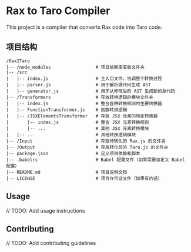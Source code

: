 # Rax to Taro Compiler

This project is a compiler that converts Rax code into Taro code.

## 项目结构

```
/Rax2Taro
|-- /node_modules                 # 项目依赖库安装文件夹
|-- /src
|   |-- index.js                  # 主入口文件，协调整个转换过程
|   |-- parser.js                 # 用于解析源代码生成 AST
|   |-- generator.js              # 用于从修改后的 AST 生成新的源代码
|-- /Transformers                 # 存放转换逻辑的模块文件夹
|   |-- index.js                  # 整合各种转换规则的主要转换器
|   |-- FunctionTransformer.js    # 函数转换逻辑
|   |-- /JSXElementsTransformer   # 存放 JSX 元素的特定转换器
|       |-- index.js              # 整合 JSX 元素转换规则
|       |-- ...                   # 其他 JSX 元素转换模块
|   |-- ...                       # 其他转换逻辑模块
|-- /Input                        # 存放待转化的 Rax.js 的文件夹
|-- /Output                       # 存放转化后的 Taro.js 的文件夹
|-- package.json                  # 定义项目依赖和脚本
|-- .babelrc                      # Babel 配置文件（如果需要自定义 Babel 配置）
|-- README.md                     # 项目说明文档
|-- LICENSE                       # 项目许可证文件（如果有的话）
```

## Usage

// TODO: Add usage instructions

## Contributing

// TODO: Add contributing guidelines
